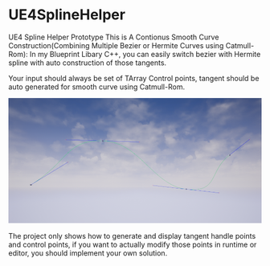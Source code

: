 # UE4SplineHelper
UE4 Spline Helper Prototype
This is A Contionus Smooth Curve Construction(Combining Multiple Bezier or Hermite Curves using Catmull-Rom):
In my Blueprint Libary C++, you can easily switch bezier with Hermite spline with auto construction of those tangents.

Your input should always be set of TArray<FVector> Control points, tangent should be auto generated for smooth curve using Catmull-Rom.

![alt text](https://github.com/tigershan1130/UE4SplineHelper/blob/master/ConstructBezierWithCatmullRomMod.jpg)

The project only shows how to generate and display tangent handle points and control points, if you want to actually modify those points in runtime or editor, you should implement your own solution.
